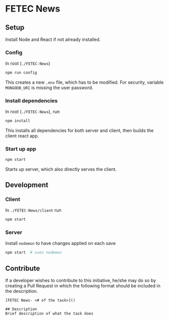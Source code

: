 # FETEC News

## Setup

Install Node and React if not already installed.

### Config

In root (`./FETEC-News`)
```bash
npm run config
``` 

This creates a new `.env` file, which has to be modified. For security, variable `MONGODB_URI` is missing the user password.

### Install dependencies

In root (`./FETEC-News`), run 

```bash
npm install
```

This installs all dependencies for both server and client, then builds the client react app.


### Start up app

```bash
npm start
```

Starts up server, which also directly serves the client.

## Development

### Client

In `./FETEC-News/client` run 

```bash
npm start
```

### Server

Install `nodemon` to have changes applied on each save

``` bash
npm start  # uses nodemon
```

## Contribute
If a developer wishes to contribute to this initiative, he/she may do so by creating a Pull Request in which the following format should be included in the description.
```
[FETEC News- <# of the task>]()

## Description
Brief description of what the task does
```
